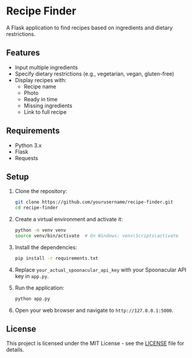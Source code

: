 # Recipe Finder

A Flask application to find recipes based on ingredients and dietary restrictions.

## Features

- Input multiple ingredients
- Specify dietary restrictions (e.g., vegetarian, vegan, gluten-free)
- Display recipes with:
  - Recipe name
  - Photo
  - Ready in time
  - Missing ingredients
  - Link to full recipe

## Requirements

- Python 3.x
- Flask
- Requests

## Setup

1. Clone the repository:

    ```bash
    git clone https://github.com/yourusername/recipe-finder.git
    cd recipe-finder
    ```

2. Create a virtual environment and activate it:

    ```bash
    python -m venv venv
    source venv/bin/activate  # On Windows: venv\Scripts\activate
    ```

3. Install the dependencies:

    ```bash
    pip install -r requirements.txt
    ```

4. Replace `your_actual_spoonacular_api_key` with your Spoonacular API key in `app.py`.

5. Run the application:

    ```bash
    python app.py
    ```

6. Open your web browser and navigate to `http://127.0.0.1:5000`.

## License

This project is licensed under the MIT License - see the [LICENSE](LICENSE) file for details.
